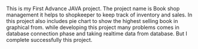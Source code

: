 This is my First Advance JAVA project.
The project name is Book shop management it helps to shopkeeper to keep track of inventory and sales.
In this project also includes pie chart to show the highest selling book in graphical from.
while developing this project many problems comes in database connection phase and taking realtime data from database.
But I complete successfully this project.
